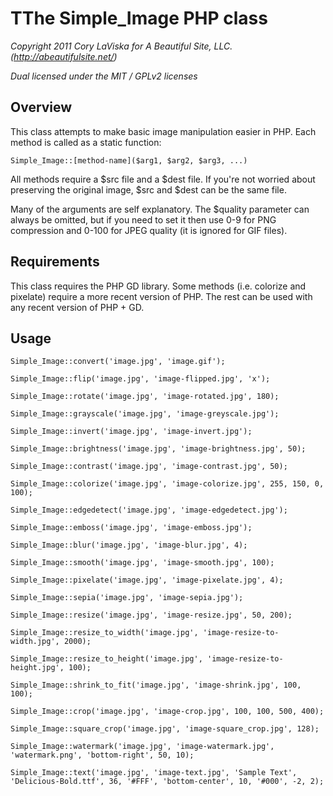 # TThe Simple_Image PHP class

_Copyright 2011 Cory LaViska for A Beautiful Site, LLC. (http://abeautifulsite.net/)_

_Dual licensed under the MIT / GPLv2 licenses_


## Overview

This class attempts to make basic image manipulation easier in PHP.  Each method is called 
as a static function:

	Simple_Image::[method-name]($arg1, $arg2, $arg3, ...)

All methods require a $src file and a $dest file.  If you're not worried about preserving
the original image, $src and $dest can be the same file.

Many of the arguments are self explanatory.  The $quality parameter can always be omitted,
but if you need to set it then use 0-9 for PNG compression and 0-100 for JPEG quality (it
is ignored for GIF files).


## Requirements

This class requires the PHP GD library.  Some methods (i.e. colorize and pixelate) 
require	a more recent version of PHP.  The rest can be used with any recent version 
of PHP + GD.


## Usage

	Simple_Image::convert('image.jpg', 'image.gif');
	
	Simple_Image::flip('image.jpg', 'image-flipped.jpg', 'x');
	
	Simple_Image::rotate('image.jpg', 'image-rotated.jpg', 180);
	
	Simple_Image::grayscale('image.jpg', 'image-greyscale.jpg');
	
	Simple_Image::invert('image.jpg', 'image-invert.jpg');
	
	Simple_Image::brightness('image.jpg', 'image-brightness.jpg', 50);
	
	Simple_Image::contrast('image.jpg', 'image-contrast.jpg', 50);
	
	Simple_Image::colorize('image.jpg', 'image-colorize.jpg', 255, 150, 0, 100);
	
	Simple_Image::edgedetect('image.jpg', 'image-edgedetect.jpg');
	
	Simple_Image::emboss('image.jpg', 'image-emboss.jpg');
	
	Simple_Image::blur('image.jpg', 'image-blur.jpg', 4);
	
	Simple_Image::smooth('image.jpg', 'image-smooth.jpg', 100);
	
	Simple_Image::pixelate('image.jpg', 'image-pixelate.jpg', 4);
	
	Simple_Image::sepia('image.jpg', 'image-sepia.jpg');
	
	Simple_Image::resize('image.jpg', 'image-resize.jpg', 50, 200);
	
	Simple_Image::resize_to_width('image.jpg', 'image-resize-to-width.jpg', 2000);
	
	Simple_Image::resize_to_height('image.jpg', 'image-resize-to-height.jpg', 100);
	
	Simple_Image::shrink_to_fit('image.jpg', 'image-shrink.jpg', 100, 100);
	
	Simple_Image::crop('image.jpg', 'image-crop.jpg', 100, 100, 500, 400);
	
	Simple_Image::square_crop('image.jpg', 'image-square_crop.jpg', 128);
	
	Simple_Image::watermark('image.jpg', 'image-watermark.jpg', 'watermark.png', 'bottom-right', 50, 10);
	
	Simple_Image::text('image.jpg', 'image-text.jpg', 'Sample Text', 'Delicious-Bold.ttf', 36, '#FFF', 'bottom-center', 10, '#000', -2, 2);